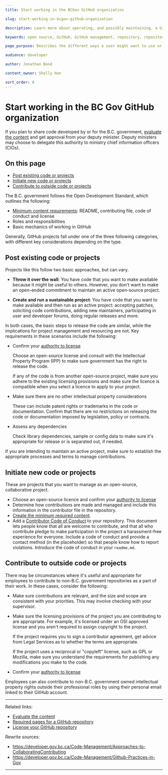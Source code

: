 ```yaml
---
title: Start working in the BCGov GitHub organization

slug: start-working-in-bcgov-github-organization

description: Learn more about operating, and possibly maintaining, a GitHub Repository in Gov.

keywords: open source, GitHub, GitHub management, repository, repository management

page_purpose: Describes the different ways a user might want to use or maintain and GitHub project and the requirements

audience: developer

author: Jonathan Bond

content_owner: Shelly Han

sort_order: 8
---
```


# Start working in the BC Gov GitHub organization

If you plan to share code developed by or for the B.C. government, [evaluate the content](/evaluate-open-source-content/) and get approval from your deputy minister. Deputy ministers may choose to delegate this authority to ministry chief information officers (CIOs).

## On this page
- [Post existing code or projects](#post-existing)
- [Initiate new code or projects](#initiate)
- [Contribute to outside code or projects](#contribute)

The B.C. government follows the Open Development Standard, which outlines the following:
* [Minimum content requirements](/required-pages-for-github-repository/): README, contributing file, code of conduct and license
* Roles and responsibilities
* Basic mechanics of working in GitHub

Generally, GitHub projects fall under one of the three following categories, with different key considerations depending on the type.

## Post existing code or projects<a name="post-existing"></a>

Projects like this follow two basic approaches, but can vary.

* **Throw it over the wall**: You have code that you want to make available because it might be useful to others. However, you don't want to make an open-ended commitment to maintain an active open-source project.

* **Create and run a sustainable project**: You have code that you want to make available and then run as an active project: accepting patches, soliciting code contributions, adding new maintainers, participating in user and developer forums, doing regular releases and more.

In both cases, the basic steps to release the code are similar, while the implications for project management and resourcing are not. Key requirements in these scenarios include the following:

- Confirm your [authority to license](/license-your-github-repository/)

	Choose an open-source license and consult with the Intellectual Property Program (IPP) to make sure government has the right to release the code.

	If any of the code is from another open-source project, make sure you adhere to the existing licensing provisions and make sure the licence is compatible when you select a licence to apply to your project.

- Make sure there are no other intellectual property considerations

	These can include patent rights or trademarks in the code or documentation. Confirm that there are no restrictions on releasing the code or documentation imposed by legislation, policy or contracts.

- Assess any dependencies

	Check library dependencies, sample or config data to make sure it's appropriate for release or is separated out, if needed.

If you are intending to maintain an active project, make sure to establish the appropriate processes and terms to manage contributions.

## Initiate new code or projects<a name="initiate"></a>

These are projects that you want to manage as an open-source, collaborative project.

- Choose an open-source licence and confirm your [authority to license](/license-your-github-repository/)
- Determine how contributions are made and managed and include this information in the contributor file in the repository.
- [Create the minimum required content](/required-pages-for-github-repository/).
- Add a [Contributor Code of Conduct](http://contributor-covenant.org/) to your repository. This document lets people know that all are welcome to contribute, and that all who contribute pledge to make participation in the project a harassment-free experience for everyone. Include a code of conduct and provide a contact method (in the placeholder) so that people know how to report violations. Introduce the code of conduct in your `readme.md`.

## Contribute to outside code or projects<a name="contribute"></a>

There may be circumstances where it's useful and appropriate for employees to contribute to non-B.C. government repositories as a part of their work. In these cases, consider the following:

- Make sure contributions are relevant, and the size and scope are consistent with your priorities. This may involve checking with your supervisor.
- Make sure the licensing provisions of the project you are contributing to are appropriate. For example, it's licensed under an OSI approved license and you aren't required to assign copyright to the project.

	If the project requires you to sign a contributor agreement, get advice from Legal Services as to whether the terms are appropriate.

	If the project uses a reciprocal or "copyleft" license, such as GPL or Mozilla, make sure you understand the requirements for publishing any modifications you make to the code.

- Confirm your [authority to license](/license-your-github-repository/)

Employees can also contribute to non-B.C. government owned intellectual property rights outside their professional roles by using their personal email linked to their GitHub account.

---
Related links:
* [Evaluate the content](/evaluate-open-source-content/)
* [Required pages for a GitHub repository](/required-pages-for-github-repository/)
* [License your GitHub repository](/license-your-github-repository/)

Rewrite sources:
* https://developer.gov.bc.ca/Code-Management/Approaches-to-CollaboratingContributing
* https://developer.gov.bc.ca/Code-Management/Github-Practices-in-Gov
---

